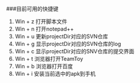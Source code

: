 ###目前可用的快捷键
1. Win + z 打开脚本文件
2. Win + n 打开notepad++
3. Win + u 更新projectDir对应的SVN仓库
4. Win + g 显示projectDir对应的SVN仓库的log
5. Win + c 显示projectDir对应的SNV仓库的提交界面
6. Win + t 浏览器打开TeamToy
7. Win + b 浏览器打开百度
8. Win + i 安装当前选中的apk到手机